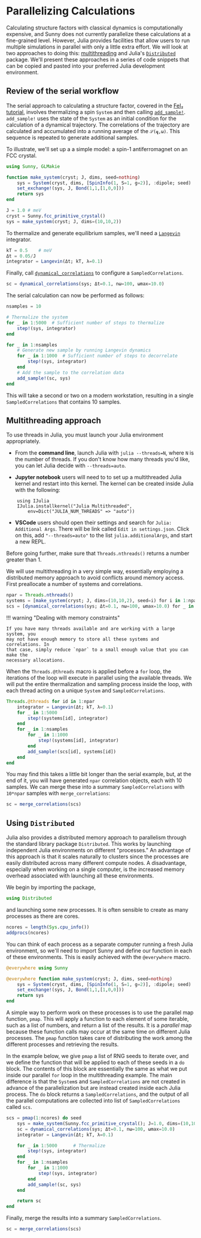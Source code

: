 # Parallelizing Calculations

Calculating structure factors with classical dynamics is computationally
expensive, and Sunny does not currently parallelize these calculations at a
fine-grained level. However, Julia provides facilities that allow users to run
multiple simulations in parallel with only a little extra effort. We will look
at two approaches to doing this:
[multithreading](https://docs.julialang.org/en/v1/manual/multi-threading/) and
Julia's
[`Distributed`](https://docs.julialang.org/en/v1/manual/distributed-computing/)
package. We'll present these approaches in a series of code snippets that can be
copied and pasted into your preferred Julia development environment.

## Review of the serial workflow

The serial approach to calculating a structure factor, covered in the [FeI₂
tutorial](@ref "4. Generalized spin dynamics of FeI₂ at finite *T*"), involves
thermalizing a spin `System` and then calling [`add_sample!`](@ref).
`add_sample!` uses the state of the `System` as an initial condition for the
calculation of a dynamical trajectory. The correlations of the trajectory are
calculated and accumulated into a running average of the ``𝒮(𝐪,ω)``. This
sequence is repeated to generate additional samples.

To illustrate, we'll set up a a simple model: a spin-1 antiferromagnet on an FCC
crystal. 

```julia
using Sunny, GLMakie

function make_system(cryst; J, dims, seed=nothing)
    sys = System(cryst, dims, [SpinInfo(1, S=1, g=2)], :dipole; seed)
    set_exchange!(sys, J, Bond(1,1,[1,0,0]))
    return sys
end

J = 1.0 # meV 
cryst = Sunny.fcc_primitive_crystal()
sys = make_system(cryst; J, dims=(10,10,2))
```
To thermalize and generate equilibrium samples, we'll need a [`Langevin`](@ref)
integrator. 

```julia
kT = 0.5    # meV
Δt = 0.05/J
integrator = Langevin(Δt; kT, λ=0.1)
```
Finally, call [`dynamical_correlations`](@ref) to configure a `SampledCorrelations`.

```julia
sc = dynamical_correlations(sys; Δt=0.1, nω=100, ωmax=10.0)
```

The serial calculation can now be performed as follows:

```julia
nsamples = 10

# Thermalize the system
for _ in 1:5000  # Sufficient number of steps to thermalize
    step!(sys, integrator)
end

for _ in 1:nsamples
    # Generate new sample by running Langevin dynamics
    for _ in 1:1000  # Sufficient number of steps to decorrelate
        step!(sys, integrator)
    end
    # Add the sample to the correlation data
    add_sample!(sc, sys)
end
```

This will take a second or two on a modern workstation, resulting in a single
`SampledCorrelations` that contains 10 samples.


## Multithreading approach
To use threads in Julia, you must launch your Julia environment appropriately.

 - From the **command line**, launch Julia with `julia --threads=N`, where `N` is the number of threads. If you don't know how many threads you'd like, you can let Julia decide with `--threads=auto`.

- **Jupyter notebook** users will need to to set up a multithreaded Julia kernel and restart into this kernel. The kernel can be created inside Julia with the following:
```
    using IJulia
    IJulia.installkernel("Julia Multithreaded",
        env=Dict("JULIA_NUM_THREADS" => "auto"))
```
- **VSCode** users should open their settings and search for `Julia: Additional Args`. There will be link called `Edit in settings.json`. Click on this, add `"--threads=auto"` to the list `julia.additionalArgs`, and start a new REPL.

Before going further, make sure that `Threads.nthreads()` returns a number greater than 1.

We will use multithreading in a very simple way, essentially employing a
distributed memory approach to avoid conflicts around memory access. First
preallocate a number of systems and correlations.

```julia
npar = Threads.nthreads()
systems = [make_system(cryst; J, dims=(10,10,2), seed=i) for i in 1:npar]
scs = [dynamical_correlations(sys; Δt=0.1, nω=100, ωmax=10.0) for _ in 1:npar]
```

!!! warning "Dealing with memory constraints"

    If you have many threads available and are working with a large system, you
    may not have enough memory to store all these systems and correlations. In
    that case, simply reduce `npar` to a small enough value that you can make the
    necessary allocations.

When the `Threads.@threads` macro is applied before a `for` loop, the
iterations of the loop will execute in parallel using the available threads.
We will put the entire thermalization and sampling process inside the loop,
with each thread acting on a unique `System` and `SampledCorrelations`.

```julia
Threads.@threads for id in 1:npar
    integrator = Langevin(Δt; kT, λ=0.1)
    for _ in 1:5000
        step!(systems[id], integrator)
    end
    for _ in 1:nsamples
        for _ in 1:1000
            step!(systems[id], integrator)
        end
        add_sample!(scs[id], systems[id])
    end
end
```

You may find this takes a little bit longer than the serial example, but, at the
end of it, you will have generated `npar` correlation objects, each with 10
samples. We can merge these into a summary `SampledCorrelations` with `10*npar`
samples with `merge_correlations`:

```julia
sc = merge_correlations(scs)
```

## Using `Distributed`
Julia also provides a distributed memory approach to parallelism through the
standard library package `Distributed`. This works by launching independent
Julia environments on different "processes." An advantage of this approach is
that it scales naturally to clusters since the processes are easily distributed
across many different compute nodes. A disadvantage, especially when working on
a single computer, is the increased memory overhead associated with launching
all these environments.

We begin by importing the package,

```julia
using Distributed
```

and launching some new processes. It is often sensible to create as many
processes as there are cores.

```julia
ncores = length(Sys.cpu_info())
addprocs(ncores)
```

You can think of each process as a separate computer running a fresh Julia
environment, so we'll need to import Sunny and define our function in each of
these environments. This is easily achieved with the `@everywhere` macro.
```julia
@everywhere using Sunny

@everywhere function make_system(cryst; J, dims, seed=nothing)
    sys = System(cryst, dims, [SpinInfo(1, S=1, g=2)], :dipole; seed)
    set_exchange!(sys, J, Bond(1,1,[1,0,0]))
    return sys
end
```

A simple way to perform work on these processes is to use the parallel map
function, `pmap`. This will apply a function to each element of some iterable,
such as a list of numbers, and return a list of the results. It is a _parallel_
map because these function calls may occur at the same time on different Julia
processes. The `pmap` function takes care of distributing the work among the
different processes and retrieving the results.

In the example below, we give `pmap` a list of RNG seeds to iterate over, and
we define the function that will be applied to each of these seeds in a `do`
block. The contents of this block are essentially the same as what we put
inside our parallel `for` loop in the multithreading example. The main
difference is that the `System`s and `SampledCorrelations` are not created in
advance of the parallelization but are instead created inside each Julia
process. The `do` block returns a `SampledCorrelations`, and the output of all
the parallel computations are collected into list of `SampledCorrelations`
called `scs`.

```julia
scs = pmap(1:ncores) do seed
    sys = make_system(Sunny.fcc_primitive_crystal(); J=1.0, dims=(10,10,2), seed)
    sc = dynamical_correlations(sys; Δt=0.1, nω=100, ωmax=10.0)
    integrator = Langevin(Δt; kT, λ=0.1)

    for _ in 1:5000      # Thermalize
        step!(sys, integrator)
    end
    for _ in 1:nsamples 
        for _ in 1:1000 
            step!(sys, integrator)
        end
        add_sample!(sc, sys)
    end

    return sc
end
```

Finally, merge the results into a summary `SampledCorrelations`.

```julia
sc = merge_correlations(scs)
```